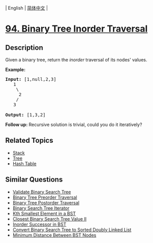 
| English | [简体中文](README.md) |

# [94. Binary Tree Inorder Traversal](https://leetcode-cn.com/problems/binary-tree-inorder-traversal/)

## Description

<p>Given a binary tree, return the <em>inorder</em> traversal of its nodes&#39; values.</p>

<p><strong>Example:</strong></p>

<pre>
<strong>Input:</strong> [1,null,2,3]
   1
    \
     2
    /
   3

<strong>Output:</strong> [1,3,2]</pre>

<p><strong>Follow up:</strong> Recursive solution is trivial, could you do it iteratively?</p>


## Related Topics

- [Stack](https://leetcode-cn.com/tag/stack)
- [Tree](https://leetcode-cn.com/tag/tree)
- [Hash Table](https://leetcode-cn.com/tag/hash-table)

## Similar Questions

- [Validate Binary Search Tree](../validate-binary-search-tree/README_EN.md)
- [Binary Tree Preorder Traversal](../binary-tree-preorder-traversal/README_EN.md)
- [Binary Tree Postorder Traversal](../binary-tree-postorder-traversal/README_EN.md)
- [Binary Search Tree Iterator](../binary-search-tree-iterator/README_EN.md)
- [Kth Smallest Element in a BST](../kth-smallest-element-in-a-bst/README_EN.md)
- [Closest Binary Search Tree Value II](../closest-binary-search-tree-value-ii/README_EN.md)
- [Inorder Successor in BST](../inorder-successor-in-bst/README_EN.md)
- [Convert Binary Search Tree to Sorted Doubly Linked List](../convert-binary-search-tree-to-sorted-doubly-linked-list/README_EN.md)
- [Minimum Distance Between BST Nodes](../minimum-distance-between-bst-nodes/README_EN.md)

